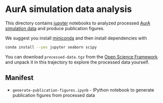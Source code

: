 # AurA simulation data analysis

This directory contains [jupyter](http://jupyter.org/) notebooks to analyzed processed [AurA simulation data](https://osf.io/afg8h/) and produce publication figures.

We suggest you install [miniconda](https://conda.io/miniconda.html) and then install dependencies with
```bash
conda install --yes jupyter seaborn scipy
```

You can download `processed-data.tgz` from the [Open Science Framework](https://osf.io/afg8h/) and unpack it in this trajectory to explore the processed data yourself.

## Manifest
* `generate-publication-figures.ipynb` - IPython notebook to generate publication figures from processed data
